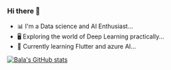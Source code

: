 ### Hi there 👋


- 📊 I'm a Data science and AI Enthusiast...
- 🖥️ Exploring the world of Deep Learning practically...
- 🌱 Currently learning Flutter and azure AI...



[![Bala's GitHub stats](https://github-readme-stats.vercel.app/api?username=balamurugan1603)](https://github.com/balamurugan1603/github-readme-stats)
